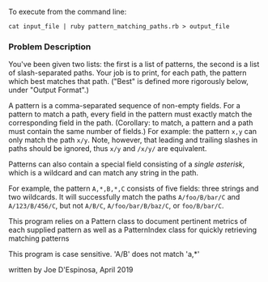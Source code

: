 To execute from the command line:

```
cat input_file | ruby pattern_matching_paths.rb > output_file
```

### Problem Description


You've been given two lists: the first is a list of patterns, the second is a list of slash-separated paths. Your job is to print, for each path, the pattern which best matches that path. ("Best" is defined more rigorously below, under "Output Format".)

A pattern is a comma-separated sequence of non-empty fields. For a pattern to match a path, every field in the pattern must exactly match the corresponding field in the path. (Corollary: to match, a pattern and a path must contain the same number of fields.) For example: the pattern `x,y` can only match the path `x/y`. Note, however, that leading and trailing slashes in paths should be ignored, thus `x/y` and `/x/y/` are equivalent.

Patterns can also contain a special field consisting of a *single asterisk*, which is a wildcard and can match any string in the path.

For example, the pattern `A,*,B,*,C` consists of five fields: three strings and two wildcards. It will successfully match the paths `A/foo/B/bar/C` and `A/123/B/456/C`, but not `A/B/C`, `A/foo/bar/B/baz/C`, or `foo/B/bar/C`.

This program relies on a Pattern class to document pertinent metrics of each supplied pattern as well as a PatternIndex class for quickly retrieving matching patterns

This program is case sensitive. 'A/B' does not match 'a,*'

written by Joe D'Espinosa, April 2019
